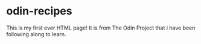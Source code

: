 # odin-recipes

This is my first ever HTML page! It is from The Odin Project that i have been following along to learn.